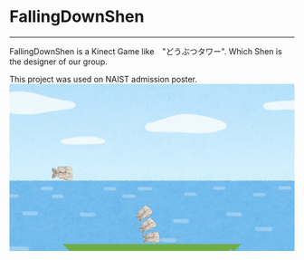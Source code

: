 # FallingDownShen
****

FallingDownShen is a Kinect Game like　"どうぶつタワー". Which Shen is the designer of our group.  

This project was used on NAIST admission poster.  
![FallingDownShen](https://github.com/liupeiming600/FallingDownShen/blob/master/FallingDownShen.png)
